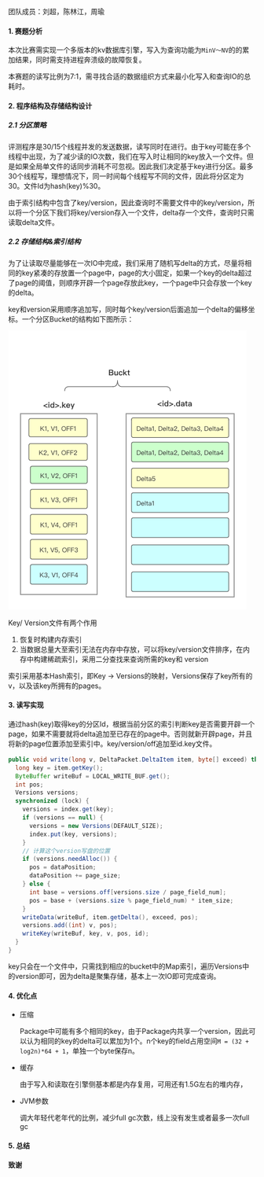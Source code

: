 团队成员：刘超，陈林江，周瑜

#### 1. 赛题分析

本次比赛需实现一个多版本的kv数据库引擎，写入为查询功能为`MinV～NV`的的累加结果，同时需支持进程奔溃级的故障恢复。

本赛题的读写比例为7:1，需寻找合适的数据组织方式来最小化写入和查询IO的总耗时。

#### 2. 程序结构及存储结构设计

##### 2.1 分区策略

评测程序是30/15个线程并发的发送数据，读写同时在进行。由于key可能在多个线程中出现，为了减少读的IO次数，我们在写入时让相同的key放入一个文件。但是如果全局单文件的话同步消耗不可忽视。因此我们决定基于key进行分区。最多30个线程写，理想情况下，同一时间每个线程写不同的文件，因此将分区定为30。文件Id为hash(key)%30。

由于索引结构中包含了key/version，因此查询时不需要文件中的key/version，所以将一个分区下我们将key/version存入一个文件，delta存一个文件，查询时只需读取delta文件。

##### 2.2 存储结构&索引结构

为了让读取尽量能够在一次IO中完成，我们采用了随机写delta的方式，尽量将相同的key紧凑的存放置一个page中，page的大小固定，如果一个key的delta超过了page的阈值，则顺序开辟一个page存放此key，一个page中只会存放一个key的delta。

key和version采用顺序追加写，同时每个key/version后面追加一个delta的偏移坐标。一个分区Bucket的结构如下图所示：

![](./bucket.png)

Key/ Version文件有两个作用

1. 恢复时构建内存索引
2. 当数据总量大至索引无法在内存中存放，可以将key/version文件排序，在内存中构建稀疏索引，采用二分查找来查询所需的key和 version

索引采用基本Hash索引，即Key -> Versions的映射，Versions保存了key所有的v，以及该key所拥有的pages。

#### 3. 读写实现

通过hash(key)取得key的分区Id，根据当前分区的索引判断key是否需要开辟一个page，如果不需要就将delta追加至已存在的page中。否则就新开辟page，并且将新的page位置添加至索引中。key/version/off追加至id.key文件。

```java
public void write(long v, DeltaPacket.DeltaItem item, byte[] exceed) throws IOException {
  long key = item.getKey();
  ByteBuffer writeBuf = LOCAL_WRITE_BUF.get();
  int pos;
  Versions versions;
  synchronized (lock) {
    versions = index.get(key);
    if (versions == null) {
      versions = new Versions(DEFAULT_SIZE);
      index.put(key, versions);
    }
    // 计算这个version写盘的位置
    if (versions.needAlloc()) {
      pos = dataPosition;
      dataPosition += page_size;
    } else {
      int base = versions.off[versions.size / page_field_num];
      pos = base + (versions.size % page_field_num) * item_size;
    }
    writeData(writeBuf, item.getDelta(), exceed, pos);
    versions.add((int) v, pos);
    writeKey(writeBuf, key, v, pos, id);
  }
}
```



key只会在一个文件中，只需找到相应的bucket中的Map索引，遍历Versions中的version即可，因为delta是聚集存储，基本上一次IO即可完成查询。

#### 4. 优化点
 - 压缩

   Package中可能有多个相同的key，由于Package内共享一个version，因此可以认为相同的key的delta可以累加为1个。n个key的field占用空间`M = (32 + log2n)*64 + 1`，单独一个byte保存n。

 - 缓存

   由于写入和读取在引擎侧基本都是内存复用，可用还有1.5G左右的堆内存，

 - JVM参数

   调大年轻代老年代的比例，减少full gc次数，线上没有发生或者最多一次full gc

#### 5. 总结

#### 致谢



